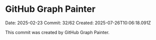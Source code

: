 # GitHub Graph Painter

Date: 2025-02-23
Commit: 32/62
Created: 2025-07-26T10:06:18.091Z

This commit was created by GitHub Graph Painter.
